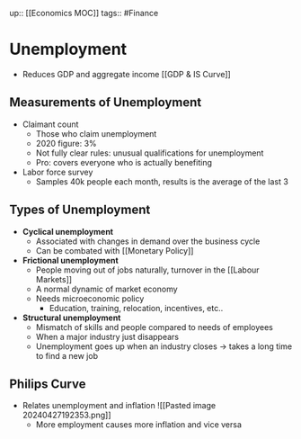 up:: [[Economics MOC]]
tags:: #Finance 
# Unemployment
- Reduces GDP and aggregate income [[GDP & IS Curve]]
## Measurements of Unemployment
- Claimant count
	- Those who claim unemployment
	- 2020 figure: 3%
	- Not fully clear rules: unusual qualifications for unemployment
	- Pro: covers everyone who is actually benefiting
- Labor force survey
	- Samples 40k people each month, results is the average of the last 3
## Types of Unemployment
- **Cyclical unemployment**
	- Associated with changes in demand over the business cycle
	- Can be combated with [[Monetary Policy]]
- **Frictional unemployment**
	- People moving out of jobs naturally, turnover in the [[Labour Markets]]
	- A normal dynamic of market economy
	- Needs microeconomic policy
		- Education, training, relocation, incentives, etc..
- **Structural unemployment**
	- Mismatch of skills and people compared to needs of employees
	- When a major industry just disappears
	- Unemployment goes up when an industry closes → takes a long time to find a new job
## Philips Curve
- Relates unemployment and inflation
![[Pasted image 20240427192353.png]]
	- More employment causes more inflation and vice versa
